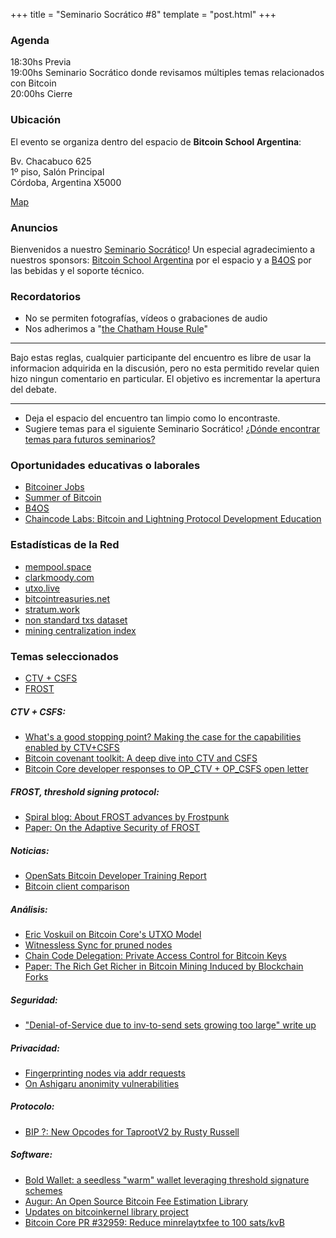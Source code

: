 +++
title = "Seminario Socrático #8"
template = "post.html"
+++

### Agenda

18:30hs Previa\
19:00hs Seminario Socrático donde revisamos múltiples temas relacionados con Bitcoin\
20:00hs Cierre

### Ubicación

El evento se organiza dentro del espacio de **Bitcoin School Argentina**:

Bv. Chacabuco 625\
1º piso, Salón Principal\
Córdoba, Argentina X5000

[Map](https://maps.app.goo.gl/qKsJHTbN6XiK1h717)

### Anuncios

Bienvenidos a nuestro [Seminario Socrático](/about)!
Un especial agradecimiento a nuestros sponsors: [Bitcoin School Argentina](https://bitcoinschoolar.com/) por el espacio y
a [B4OS](https://www.libreriadesatoshi.com/b4os) por las bebidas y el soporte técnico.

### Recordatorios

- No se permiten fotografías, vídeos o grabaciones de audio
- Nos adherimos a "[the Chatham House Rule](https://www.chathamhouse.org/about-us/chatham-house-rule)"

---
Bajo estas reglas, cualquier participante del encuentro es libre de usar la informacion adquirida en la discusión,
pero no esta permitido revelar quien hizo ningun comentario en particular. El objetivo es incrementar la apertura del debate.

---

- Deja el espacio del encuentro tan limpio como lo encontraste.
- Sugiere temas para el siguiente Seminario Socrático! [¿Dónde encontrar temas para futuros seminarios?](/about/find-topics)

### Oportunidades educativas o laborales
- [Bitcoiner Jobs](https://bitcoinerjobs.com/)
- [Summer of Bitcoin](https://www.summerofbitcoin.org/)
- [B4OS](https://www.libreriadesatoshi.com/b4os)
- [Chaincode Labs: Bitcoin and Lightning Protocol Development Education](https://learning.chaincode.com/)

### Estadísticas de la Red
- [mempool.space](https://mempool.space/)
- [clarkmoody.com](https://bitcoin.clarkmoody.com/dashboard/)
- [utxo.live](https://utxo.live/)
- [bitcointreasuries.net](https://bitcointreasuries.net/)
- [stratum.work](https://stratum.work/)
- [non standard txs dataset](https://bitcoin-data.github.io/non-standard-transactions/)
- [mining centralization index](https://mainnet.observer/charts/mining-pools-centralization-index-with-proxy-pools/?c)

### Temas seleccionados
- [CTV + CSFS](#tema-principal-1)
- [FROST](#tema-principal-2)

<a id="tema-principal-1"></a>
##### CTV + CSFS:
- [What's a good stopping point? Making the case for the capabilities enabled by CTV+CSFS](https://groups.google.com/g/bitcoindev/c/-qJc1EWQzY0)
- [Bitcoin covenant toolkit: A deep dive into CTV and CSFS](https://hackmd.io/@AbdelStark/bitcoin-covenant-toolkit-ctv-csfs)
- [Bitcoin Core developer responses to OP_CTV + OP_CSFS open letter](https://bitcoinops.org/en/newsletters/2025/07/04/#responses-from-bitcoin-core-contributors)

<a id="tema-principal-2"></a>
##### FROST, threshold signing protocol:
- [Spiral blog: About FROST advances by Frostpunk](https://spiralbtc.substack.com/p/nerd-of-the-month-frostpunk)
- [Paper: On the Adaptive Security of FROST](https://writing.chelseakomlo.com/new-paper-on-the-adaptive-security-of-frost/)

##### Noticias:
- [OpenSats Bitcoin Developer Training Report](https://opensats.org/blog/advancements-in-developer-training)
- [Bitcoin client comparison](https://s3.us-east-1.amazonaws.com/1a1z.com/files/1A1z+-+Running+Bitcoin+-+Client+Comparison.pdf)

##### Análisis:
- [Eric Voskuil on Bitcoin Core's UTXO Model](https://brink.dev/blog/2025/06/17/eng-call-eric-voskuil-utxo-model/)
- [Witnessless Sync for pruned nodes](https://delvingbitcoin.org/t/witnessless-sync-for-pruned-nodes/1742)
- [Chain Code Delegation: Private Access Control for Bitcoin Keys](https://delvingbitcoin.org/t/chain-code-delegation-private-access-control-for-bitcoin-keys/1837)
- [Paper: The Rich Get Richer in Bitcoin Mining Induced by Blockchain Forks](https://arxiv.org/abs/2506.13360)

##### Seguridad:
- ["Denial-of-Service due to inv-to-send sets growing too large" write up](https://b10c.me/observations/15-inv-to-send-queue/)

##### Privacidad:
- [Fingerprinting nodes via addr requests](https://delvingbitcoin.org/t/fingerprinting-nodes-via-addr-requests/1786/4)
- [On Ashigaru anonimity vulnerabilities](https://bitcointalk.org/index.php?topic=5547639.0)

##### Protocolo:
- [BIP ?: New Opcodes for TaprootV2 by Rusty Russell](https://github.com/bitcoin/bips/compare/master...rustyrussell:bips:guilt/varops)

##### Software:
- [Bold Wallet: a seedless "warm" wallet  leveraging threshold signature schemes](https://docs.boldbitcoinwallet.com/)
- [Augur: An Open Source Bitcoin Fee Estimation Library](https://engineering.block.xyz/blog/augur-an-open-source-bitcoin-fee-estimation-library)
- [Updates on bitcoinkernel library project](https://github.com/bitcoin/bitcoin/issues/27587)
- [Bitcoin Core PR #32959: Reduce minrelaytxfee to 100 sats/kvB](https://github.com/bitcoin/bitcoin/pull/32959)
